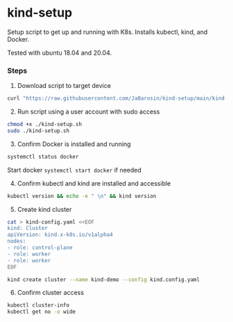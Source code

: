# kind-setup

Setup script to get up and running with K8s. Installs kubectl, kind, and Docker.

Tested with ubuntu 18.04 and 20.04.

### Steps

1. Download script to target device
```bash
curl "https://raw.githubusercontent.com/JaBarosin/kind-setup/main/kind-setup.sh" -o "kind-setup.sh"
```
2. Run script using a user account with sudo access

```sh
chmod +x ./kind-setup.sh
sudo ./kind-setup.sh
```

3. Confirm Docker is installed and running
```sh
systemctl status docker
```
Start docker `systemctl start docker` if needed

4. Confirm kubectl and kind are installed and accessible
```sh
kubectl version && echo -e " \n" && kind version
```

5. Create kind cluster
```sh
cat > kind-config.yaml <<EOF
kind: Cluster
apiVersion: kind.x-k8s.io/v1alpha4
nodes:
- role: control-plane
- role: worker
- role: worker
EOF
```

```sh
kind create cluster --name kind-demo --config kind.config.yaml
```

6. Confirm cluster access
```sh
kubectl cluster-info
kubectl get no -o wide
```
